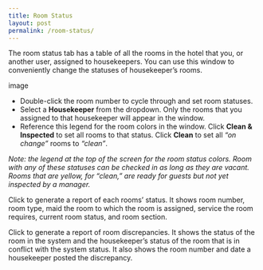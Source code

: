 ```yaml
---
title: Room Status
layout: post
permalink: /room-status/
---
```


The room status tab has a table of all the rooms in the hotel that you, or another user, assigned to
housekeepers. You can use this window to conveniently change the statuses of housekeeper’s
rooms.

image

- Double-click the room number to cycle through and set room statuses.
- Select a **Housekeeper** from the dropdown. Only the rooms that you assigned to that
housekeeper will appear in the window.
- Reference this legend for the room colors in the window. Click **Clean & Inspected** to set all
rooms to that status. Click **Clean** to set all *“on change”* rooms to *“clean”*.

*Note: the legend at the top of the screen for the room status colors. Room with any of these
statuses can be checked in as long as they are vacant. Rooms that are yellow, for “clean,” are
ready for guests but not yet inspected by a manager.*

Click to generate a report of each rooms’ status. It shows room number, room type, maid the
room to which the room is assigned, service the room requires, current room status, and room
section.

Click to generate a report of room discrepancies. It shows the status of the room in the
system and the housekeeper’s status of the room that is in conflict with the system status. It also
shows the room number and date a housekeeper posted the discrepancy.
